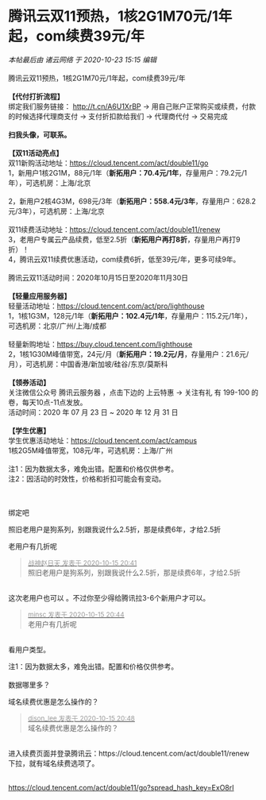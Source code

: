# 腾讯云双11预热，1核2G1M70元/1年起，com续费39元/年


<i class="pstatus"> 本帖最后由 诸云网络 于 2020-10-23 15:15 编辑 </i><br />
<br />
腾讯云双11预热，1核2G1M70元/1年起，com续费39元/年<br />
<br />
<strong>【代付打折流程】</strong><br />
绑定我们服务链接： http://t.cn/A6U1XrBP -&gt; 用自己账户正常购买或续费，付款的时候选择代理商支付 -&gt; 支付折扣款给我们 -&gt; 代理商代付 -&gt; 交易完成<br />
<br />
<strong>扫我头像，可联系。</strong><br />
<br />
<strong>【双11活动亮点】</strong><br />
双11新购活动地址：https://cloud.tencent.com/act/double11/go<br />
1，新用户1核2G1M，88元/1年（<strong>新拓用户：70.4元/1年</strong>，存量用户：79.2元/1年），可选机房：上海/北京<br />
<br />
2，新用户2核4G3M，698元/3年（<strong>新拓用户：558.4元/3年</strong>，存量用户：628.2元/3年），可选机房：上海/北京<br />
<br />
双11续费活动地址：https://cloud.tencent.com/act/double11/renew<br />
3，老用户专属云产品续费，低至2.5折（<strong>新拓用户再打8折</strong>，存量用户再打9折）！<br />
4，腾讯云双11续费优惠活动，com续费6折，低至39元/年，更多可续9年。<br />
<br />
腾讯云双11活动时间：2020年10月15日至2020年11月30日<br />
<br />
<strong>【轻量应用服务器】</strong><br />
轻量活动地址：https://cloud.tencent.com/act/pro/lighthouse<br />
1，1核1G3M，128元/1年（<strong>新拓用户：102.4元/1年</strong>，存量用户：115.2元/1年），可选机房：北京/广州/上海/成都<br />
<br />
轻量新购地址：https://buy.cloud.tencent.com/lighthouse<br />
2，1核1G30M峰值带宽，24元/月（<strong>新拓用户：19.2元/月</strong>，存量用户：21.6元/月），可选机房：中国香港/新加坡/硅谷/东京/莫斯科<br />
<br />
<strong>【领券活动】</strong><br />
关注微信公众号 腾讯云服务器 ，点击下边的 上云特惠 -&gt; 关注有礼 有 199-100 的卷，每天10点-11点发放。<br />
活动时间：2020 年 07 月 23 日 ~ 2020 年 12 月 31 日<br />
<br />
<strong>【学生优惠】</strong><br />
学生优惠活动地址：https://cloud.tencent.com/act/campus<br />
1核2G5M峰值带宽，108元/年，可选机房：上海/广州<br />
<br />
注1：因为数据太多，难免出错。配置和价格仅供参考。<br />
注2：因活动的时效性，价格和折扣可能会有变动。<br />
<br />
<br />


绑定吧

照旧老用户是狗系列，别跟我说什么2.5折，那是续费6年，才给2.5折

老用户有几折呢

<div class="quote"><blockquote><font size="2"><a href="https://www.hostloc.com/forum.php?mod=redirect&amp;goto=findpost&amp;pid=9306168&amp;ptid=754728" target="_blank"><font color="#999999">战神赵日天 发表于 2020-10-15 20:41</font></a></font><br />
照旧老用户是狗系列，别跟我说什么2.5折，那是续费6年，才给2.5折</blockquote></div><br />
这次老用户也可以 。不过你至少得给腾讯拉3-6个新用户才可以。

<div class="quote"><blockquote><font size="2"><a href="https://www.hostloc.com/forum.php?mod=redirect&amp;goto=findpost&amp;pid=9306177&amp;ptid=754728" target="_blank"><font color="#999999">minsc 发表于 2020-10-15 20:44</font></a></font><br />
老用户有几折呢</blockquote></div><br />
看用户类型。

注1：因为数据太多，难免出错。配置和价格仅供参考。<br />
<br />
数据哪里多？<img src="static/image/smiley/default/lol.gif" smilieid="12" border="0" alt="" />

域名续费优惠是怎么操作的？<img src="static/image/smiley/default/sweat.gif" smilieid="10" border="0" alt="" /><img src="static/image/smiley/default/sweat.gif" smilieid="10" border="0" alt="" /><img src="static/image/smiley/default/sweat.gif" smilieid="10" border="0" alt="" />

<div class="quote"><blockquote><font size="2"><a href="https://www.hostloc.com/forum.php?mod=redirect&amp;goto=findpost&amp;pid=9306206&amp;ptid=754728" target="_blank"><font color="#999999">dison_lee 发表于 2020-10-15 20:48</font></a></font><br />
域名续费优惠是怎么操作的？</blockquote></div><br />
进入续费页面并登录腾讯云：https://cloud.tencent.com/act/double11/renew<br />
下拉，就有域名续费选项了。<br />
<br />
<img id="aimg_IPhFc" onclick="zoom(this, this.src, 0, 0, 0)" class="zoom" src="https://i.loli.net/2020/10/15/ayHlw1NizWgCKRB.png" onmouseover="img_onmouseoverfunc(this)" onload="thumbImg(this)" border="0" alt="" /><br />


<a href="https://cloud.tencent.com/act/double11/go?spread_hash_key=ExO8rI" target="_blank">https://cloud.tencent.com/act/double11/go?spread_hash_key=ExO8rI</a><br />
<br />
<img src="static/image/smiley/default/lol.gif" smilieid="12" border="0" alt="" /><img src="static/image/smiley/default/lol.gif" smilieid="12" border="0" alt="" /><img src="static/image/smiley/default/lol.gif" smilieid="12" border="0" alt="" /><img src="static/image/smiley/default/lol.gif" smilieid="12" border="0" alt="" />
